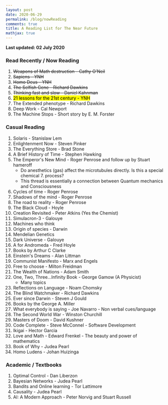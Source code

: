 ```yaml
---
layout: post
date: 2020-06-29
permalink: /blog/nowReading
comments: true
title: A Reading List for The Near Future
mathjax: true
---
```


**Last updated: 02 July 2020**

### **Read Recently / Now Reading**
1. <s>Weapons of Math destruction - Cathy O'Neil</s>
2. <s>Sapiens - YNH</s>
3. <s>Homo Deus - YNH</s>
4. <s>The Selfish Gene - Richard Dawkins</s>
5. <s> Thinking fast and slow - Daniel Kahnman</s>
6. <mark>21 lessons for the 21st century - YNH</mark>
9. The Extended phenotype - Richard Dawkins
10. Deep Work - Cal Newport
11. The Machine Stops - Short story by E. M. Forster

### **Casual Reading**
1. Solaris - Stanislaw Lem
2. Enlightenment Now - Steven Pinker
3. The Everything Store - Brad Stone
4. A Brief History of Time - Stephen Hawking
5. The Emperor's New Mind - Roger Penrose and follow up by Stuart hameroff
    - Do anesthetics (gas) affect the microtubules directly. Is this a special chemical 7. process?
    - This thread is essentially a connection between Quantum mechanics and Consciousness
6. Cycles of time - Roger Penrose
7. Shadows of the mind - Roger Penrose
8. The road to reality - Roger Penrose
8. The Black Cloud - Hoyle
11. Creation Revisited - Peter Atkins (Yes the Chemist)
12. Simulacron-3 - Galouye
13. Machines who think 
14. Origin of species - Darwin
15. Mendelian Genetics
16. Dark Universe - Galouye
17. A for Andromeda - Fred Hoyle
18. Books by Arthur C Clarke
19. Einstein's Dreams - Alan Littman
20. Communist Manifesto - Marx and Engels
21. Free to choose - Milton Freidman
22. The Wealth of Nations - Adam Smith
23. One, Two, Three...Infinity
Book - George Gamow (A Physicist)
    - Many topics
24. Reflections on Language - Noam Chomsky
25. The Blind Watchmaker - Richard Dawkins
26. Ever since Darwin - Steven J Gould
27. Books by the George A. Miller
28. What everybody is saying - Joe Navarro
        - Non verbal cues/language
29. The Second World War - Winston Churchill
30. Masters of Doom - David Kushner
31. Code Complete - Steve McConnel - Software Development
32. Ikigai - Hector Garcia
33. Love and Math - Edward Frenkel - The beauty and power of mathematics
34. Book of Why - Judea Pearl
35. Homo Ludens - Johan Huizinga

### **Academic / Textbooks**
1. Optimal Control - Dan Liberzon
2. Bayesian Networks - Judea Pearl
3. Bandits and Online learning - Tor Lattimore
4. Causality - Judea Pearl 
5. AI: A Modern Approach - Peter Norvig and Stuart Russell

